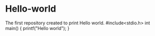 # Hello-world
The first repository created to print Hello world.
#include<stdio.h>
int main()
{
   printf("Hello world");
}
